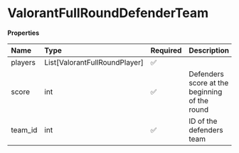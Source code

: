 # ValorantFullRoundDefenderTeam

**Properties**

| Name    | Type                          | Required | Description                                   |
| :------ | :---------------------------- | :------- | :-------------------------------------------- |
| players | List[ValorantFullRoundPlayer] | ✅       |                                               |
| score   | int                           | ✅       | Defenders score at the beginning of the round |
| team_id | int                           | ✅       | ID of the defenders team                      |
